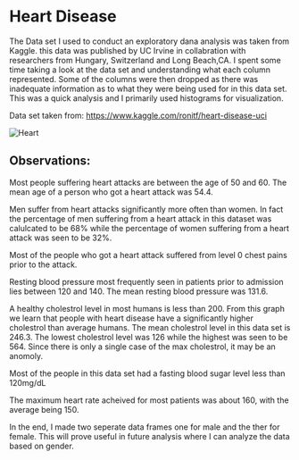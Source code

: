 # Heart Disease
The Data set I used to conduct an exploratory dana analysis was taken from Kaggle. this data was published by UC Irvine in collabration with researchers from Hungary, Switzerland and Long Beach,CA.
I spent some time taking a look at the data set and understanding what each column represented. Some of the columns were then dropped as there was inadequate information as to what they were being used for in this data set. This was a quick analysis and I primarily used histograms for visualization.

Data set taken from:
https://www.kaggle.com/ronitf/heart-disease-uci

![Heart](https://c-0pruhskhx78v9x24lpjx2ezhepgx2efrp.g01.webmd.com/g00/3_c-0zzz.zhepg.frp_/c-0PRUHSKHXV9x24kwwsvx3ax2fx2flpj.zhepg.frpx2fgwpfpvx2folyhx2fzhepgx2ffrqvx78phu_dvvhwvx2fvlwh_lpdjhvx2fduwlfohvx2fkhdowk_wrrovx2fglg_brx78_nqrz_wklv_frx78og_ohdg_wr_khduw_glvhdvh_volghvkrzx2f726vv_wklqnvwrfn_ui_khduw_loox78vwudwlrq.msjx3fl43f.pdunx3dlpdjh_$/$/$/$/$/$/$/$/$/$)

## Observations:
Most people suffering heart attacks are between the age of 50 and 60. The mean age of a person who got a heart attack was 54.4.

Men suffer from heart attacks significantly more often than women. In fact the percentage of men suffering from a heart attack in this dataset was calulcated to be 68% while the percentage of women suffering from a heart attack was seen to be 32%.

Most of the people who got a heart attack suffered from level 0 chest pains prior to the attack.

Resting blood pressure most frequently seen in patients prior to admission lies between 120 and 140. The mean resting blood pressure was 131.6.

A healthy cholestrol level in most humans is less than 200. From this graph we learn that people with heart disease have a significantly higher cholestrol than average humans. The mean cholestrol level in this data set is 246.3. The lowest cholestrol level was 126 while the highest was seen to be 564. Since there is only a single case of the max cholestrol, it may be an anomoly.

Most of the people in this data set had a fasting blood sugar level less than 120mg/dL

The maximum heart rate acheived for most patients was about 160, with the average being 150.


In the end, I made two seperate data frames one for male and the ther for female. This will prove useful in future analysis where I can analyze the data based on gender. 
